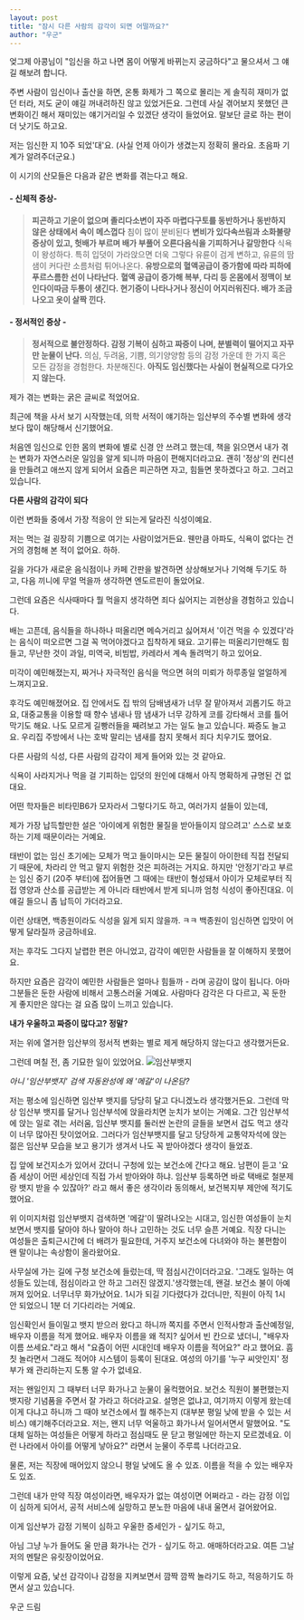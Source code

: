 ```yaml
---
layout: post
title: "잠시 다른 사람의 감각이 되면 어떨까요?"
author: "우군"
---
```


엊그제 아콩님이 "임신을 하고 나면 몸이 어떻게 바뀌는지 궁금하다"고 물으셔서 그 얘길 해보려 합니다.

주변  사람이 임신이나 출산을 하면, 온통 화제가 그 쪽으로 몰리는 게 솔직히 재미가 없던 터라, 저도 굳이 얘길 꺼내려하진 않고  있었거든요. 그런데 사실 겪어보지 못했던 큰 변화이긴 해서 재미있는 얘기거리일 수 있겠단 생각이 들었어요. 말보단 글로 하는 편이  더 낫기도 하고요.

저는 임신한 지 10주 되었'대'요. (사실 언제 아이가 생겼는지 정확히 몰라요. 초음파 기계가 알려주더군요.)

이 시기의 산모들은 다음과 같은 변화를 겪는다고 해요. 

#### **\- 신체적 증상-** 

> **피곤하고 기운이 없으며 졸리다소변이 자주 마렵다구토를 동반하거나 동반하지 않은 상태에서 속이 메스껍다**
> 침이 많이 분비된다
> **변비가 있다속쓰림과 소화불량 증상이 있고, 헛배가 부르며 배가 부풀어 오른다음식을 기피하거나 갈망한다**
> 식욕이 왕성하다. 특히 입덧이 가라앉으면 더욱 그렇다
> 유륜이 검게 변하고, 유륜의 땀샘이 커다란 소름처럼 튀어나온다. **유방으로의 혈액공급이 증가함에 따라 피하에 푸르스름한 선이 나타난다.** 
> **혈액 공급이 증가해 복부, 다리 등 온몸에서 정맥이 보인다이따금 두통이 생긴다. 현기증이 나타나거나 정신이 어지러워진다. 배가 조금 나오고 옷이 살짝 낀다.** 

 

#### \- 정서적인 증상 - 

> **정서적으로 불안정하다. 감정 기복이 심하고 짜증이 나며, 분별력이 떨어지고 자꾸만 눈물이 난다.**
> 의심, 두려움, 기쁨, 의기양양함 등의 감정 가운데 한 가지 혹은 모든 감정을 경험한다.
> 차분해진다.
> **아직도 임신했다는 사실이 현실적으로 다가오지 않는다.** 

[^하이디 머코프 &amp; 샤론 마젤 (2008). The Bible 임신출산수업(4판). 다산사이언스. pp. 154-155]: 

제가 겪는 변화는 굵은 글씨로 적었어요.

최근에 책을 사서 보기 시작했는데, 의학 서적이 얘기하는 임산부의 주수별 변화에 생각보다 많이 해당해서 신기했어요.

처음엔  임신으로 인한 몸의 변화에 별로 신경 안 쓰려고 했는데, 책을 읽으면서 내가 겪는 변화가 자연스러운 일임을 알게 되니까 마음이  편해지더라고요. 괜히 '정상'의 컨디션을 만들려고 애쓰지 않게 되어서 요즘은 피곤하면 자고, 힘들면 못하겠다고 하고. 그러고  있습니다. 

**다른 사람의 감각이 되다**

이런 변화들 중에서 가장 적응이 안 되는게 달라진 식성이예요. 

저는 먹는 걸 굉장히 기쁨으로 여기는 사람이었거든요. 웬만큼 아파도, 식욕이 없다는 건 거의 경험해 본 적이 없어요. 하하. 

길을 가다가 새로운 음식점이나 카페 간판을 발견하면 상상해보거나 기억해 두기도 하고, 다음 끼니에 무얼 먹을까 생각하면 엔도르핀이 돌았어요. 

그런데 요즘은 식사때마다 뭘 먹을지 생각하면 죄다 싫어지는 괴현상을 경험하고 있습니다. 

배는  고픈데, 음식들을 하나하나 떠올리면 메슥거리고 싫어져서 '이건 먹을 수 있겠다'라는 음식이 떠오르면 그걸 꼭 먹어야겠다고  집착하게 돼요. 고기류는 떠올리기만해도 힘들고, 무난한 것이 과일, 미역국, 비빔밥, 카레라서 계속 돌려먹기 하고 있어요. 

미각이 예민해졌는지, 짜거나 자극적인 음식을 먹으면 혀의 미뢰가 하루종일 얼얼하게 느껴지고요. 

후각도  예민해졌어요. 집 안에서도 집 밖의 담배냄새가 너무 잘 맡아져서 괴롭기도 하고요, 대중교통을 이용할 때 향수 냄새나 땀 냄새가  너무 강하게 코를 강타해서 코를 틀어막기도 해요. 나도 모르게 길빵러들을 째려보고 가는 일도 늘고 있습니다. 짜증도 늘고요.  우리집 주방에서 나는 호박 말리는 냄새를 참지 못해서 죄다 치우기도 했어요. 

다른 사람의 식성, 다른 사람의 감각이 제게 들어와 있는 것 같아요. 

식욕이 사라지거나 먹을 걸 기피하는 입덧의 원인에 대해서 아직 명확하게 규명된 건 없대요. 

어떤 학자들은 비타민B6가 모자라서 그렇다기도 하고, 여러가지 설들이 있는데,

제가 가장 납득할만한 설은 '아이에게 위험한 물질을 받아들이지 않으려고' 스스로 보호하는 기제 때문이라는 거예요. 

태반이  없는 임신 초기에는 모체가 먹고 들이마시는 모든 물질이 아이한테 직접 전달되기 때문에, 차라리 안 먹고 말지 위험한 것은  피하려는 거지요. 하지만 '안정기'라고 부르는 임신 중기 (20주 부터)에 접어들면 그 때에는 태반이 형성돼서 아이가 모체로부터  직접 영양과 산소를 공급받는 게 아니라 태반에서 받게 되니까 엄청 식성이 좋아진대요. 이 얘길 들으니 좀 납득이 가더라고요. 

이런 상태면, 백종원이라도 식성을 잃게 되지 않을까. ㅋㅋ 백종원이 임신하면 입맛이 어떻게 달라질까 궁금하네요.

저는 후각도 그다지 날렵한 편은 아니었고, 감각이 예민한 사람들을 잘 이해하지 못했어요.

하지만 요즘은 감각이 예민한 사람들은 얼마나 힘들까 - 라며 공감이 많이 됩니다. 아마 그분들은 둔한 사람에 비해서 고통스러울 거예요. 사람마다 감각은 다 다르고, 꼭 둔한 게 좋지만은 않다는 걸 요즘 많이 느끼고 있습니다. 

**내가 우울하고 짜증이 많다고? 정말?**

저는 위에 열거한 임산부의 정서적 변화는 별로 제게 해당하지 않는다고 생각했거든요. 

그런데 며칠 전, 좀 기묘한 일이 있었어요. 
![임산부뱃지](https://teamdust.github.io/assets/images/badge.jpg)

*아니 '임산부뱃지' 검색 자동완성에 왜 '메갈'이 나온담?*  

저는  평소에 임신하면 임산부 뱃지를 당당히 달고 다니겠노라 생각했거든요. 그런데 막상 임산부 뱃지를 달거나 임산부석에 앉을라치면  눈치가 보이는 거예요. 그간 임산부석에 앉는 일로 겪는 서러움, 임산부 뱃지를 둘러싼 논란의 글들을 보면서 겁도 먹고 생각이 너무  많아진 탓이었어요. 그러다가 임산부뱃지를 달고 당당하게 교통약자석에 앉는 젊은 임산부 모습을 보고 용기가 생겨서 나도 꼭  받아야겠다 생각이 들었죠. 

집 앞에 보건지소가 있어서 갔더니 구청에 있는 보건소에  간다고 해요. 남편이 듣고 '요즘 세상이 어떤 세상인데 직접 가서 받아와야 하냐. 임산부 등록하면 바로 택배로 철분제랑 뱃지 받을  수 있잖아?' 라고 해서 좋은 생각이라 동의해서, 보건복지부 제안에 적기도했어요. 

위 이미지처럼 임산부뱃지  검색하면 '메갈'이 딸려나오는 시대고, 임신한 여성들이 눈치보면서 뱃지를 달아야 하나 말아야 하나 고민하는 것도 너무 슬픈  거예요. 직장 다니는 여성들은 출퇴근시간에 더 배려가 필요한데, 거주지 보건소에 다녀와야 하는 불편함이 왠 말이냐는 속상함이  올라왔어요. 

사무실에 가는 길에 구청 보건소에 들렀는데, 딱 점심시간이더라고요. '그래도 일하는 여성들도  있는데, 점심이라고 안 하고 그러진 않겠지.'생각했는데, 왠걸. 보건소 불이 아예 꺼져 있어요. 너무너무 화가났어요. 1시가 되길  기다렸다가 갔더니만, 직원이 아직 1시 안 되었으니 1분 더 기다리라는 거예요. 

임신확인서 들이밀고 뱃지  받으러 왔다고 하니까 쪽지를 주면서 인적사항과 출산예정일, 배우자 이름을 적게 했어요. 배우자 이름을 왜 적지? 싶어서 빈 칸으로  냈더니, "배우자 이름 쓰세요."라고 해서 "요즘이 어떤 시대인데 배우자 이름을 적어요?" 라고 했어요. 흠칫 놀라면서 그래도  적어야 시스템이 등록이 된대요. 여성의 아기를 '누구 씨앗인지' 정부가 왜 관리하는지 도통 알 수가 없네요. 

저는  왠일인지 그 때부터 너무 화가나고 눈물이 울컥했어요. 보건소 직원이 불편했는지 뱃지랑 기념품을 주면서 잘 가라고 하더라고요.  설명은 없냐고, 여기까지 이렇게 왔는데 이게 다냐고 하니까 그 때야 보건소에서 뭘 해주는지 (대부분 평일 낮에 받을 수 있는  서비스) 얘기해주더라고요. 저는, 왠지 너무 억울하고 화가나서 일어서면서 말했어요. "도대체 일하는 여성들은 어떻게 하라고  점심때도 문 닫고 평일에만 하는지 모르겠네요. 이런 나라에서 아이를 어떻게 낳아요?" 라면서 눈물이 주루륵 나더라고요.

물론, 저는 직장에 매어있지 않으니 평일 낮에도 올 수 있죠. 이름을 적을 수 있는 배우자도 있죠. 

그런데 내가 만약 직장 여성이라면, 배우자가 없는 여성이면 어쩌라고 - 라는 감정 이입이 심하게 되어서, 공적 서비스에 실망하고 분노한 마음에 내내 울면서 걸어왔어요. 

이게 임산부가 감정 기복이 심하고 우울한 증세인가 - 싶기도 하고,

아님 그냥 누가 들어도 울 만큼 화가나는 건가 - 싶기도 하고. 애매하더라고요. 여튼 그날 저의 멘탈은 유릿장이었어요. 

이렇게 요즘, 낯선 감각이나 감정을 지켜보면서 깜짝 깜짝 놀라기도 하고, 적응하기도 하면서 살고 있습니다. 

우군 드림